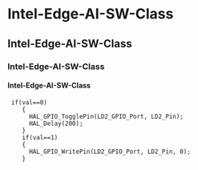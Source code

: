 # Intel-Edge-AI-SW-Class
## Intel-Edge-AI-SW-Class
### Intel-Edge-AI-SW-Class
#### Intel-Edge-AI-SW-Class
```
 if(val==0)
    {
      HAL_GPIO_TogglePin(LD2_GPIO_Port, LD2_Pin); 
      HAL_Delay(200);
    }
    if(val==1)
    {
      HAL_GPIO_WritePin(LD2_GPIO_Port, LD2_Pin, 0);
    }
    
